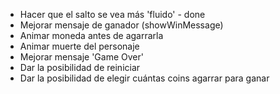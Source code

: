 - Hacer que el salto se vea más 'fluido' - done
- Mejorar mensaje de ganador (showWinMessage)
- Animar moneda antes de agarrarla
- Animar muerte del personaje
- Mejorar mensaje 'Game Over'
- Dar la posibilidad de reiniciar
- Dar la posibilidad de elegir cuántas coins agarrar para ganar